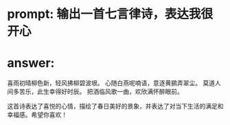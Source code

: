 # prompt: 输出一首七言律诗，表达我很开心
# answer: 
 喜雨初晴柳色新，轻风拂柳碧波垠。
心随白燕呢喃语，意逐黄鹂弄翠尘。
莫道人间多苦乐，此生幸得好时辰。
把酒临风歌一曲，欢欣满怀醉眼前。



这首诗表达了喜悦的心情，描绘了春日美好的景象，并表达了对当下生活的满足和幸福感。希望你喜欢！

